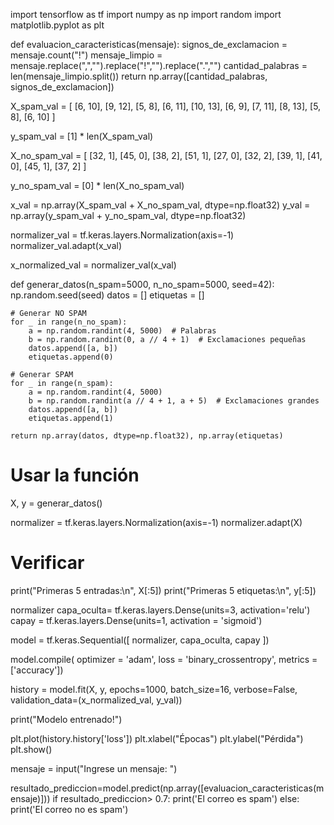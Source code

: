 import tensorflow as tf
import numpy as np
import random
import matplotlib.pyplot as plt

def evaluacion_caracteristicas(mensaje):
  signos_de_exclamacion = mensaje.count("!")
  mensaje_limpio = mensaje.replace(",","").replace("!","").replace(".","")
  cantidad_palabras = len(mensaje_limpio.split())
  return np.array([cantidad_palabras, signos_de_exclamacion])



X_spam_val = [
    [6, 10], [9, 12], [5, 8], [6, 11], [10, 13], [6, 9], [7, 11], [8, 13], [5, 8], [6, 10]
]

y_spam_val = [1] * len(X_spam_val)

X_no_spam_val = [
    [32, 1], [45, 0], [38, 2], [51, 1], [27, 0], [32, 2], [39, 1], [41, 0], [45, 1], [37, 2]
]

y_no_spam_val = [0] * len(X_no_spam_val)

x_val = np.array(X_spam_val + X_no_spam_val, dtype=np.float32)
y_val = np.array(y_spam_val + y_no_spam_val, dtype=np.float32)

normalizer_val = tf.keras.layers.Normalization(axis=-1)
normalizer_val.adapt(x_val)

x_normalized_val = normalizer_val(x_val)


def generar_datos(n_spam=5000, n_no_spam=5000, seed=42):
    np.random.seed(seed)
    datos = []
    etiquetas = []

    # Generar NO SPAM
    for _ in range(n_no_spam):
        a = np.random.randint(4, 5000)  # Palabras
        b = np.random.randint(0, a // 4 + 1)  # Exclamaciones pequeñas
        datos.append([a, b])
        etiquetas.append(0)

    # Generar SPAM
    for _ in range(n_spam):
        a = np.random.randint(4, 5000)
        b = np.random.randint(a // 4 + 1, a + 5)  # Exclamaciones grandes
        datos.append([a, b])
        etiquetas.append(1)

    return np.array(datos, dtype=np.float32), np.array(etiquetas)

# Usar la función
X, y = generar_datos()

normalizer = tf.keras.layers.Normalization(axis=-1)
normalizer.adapt(X)

# Verificar
print("Primeras 5 entradas:\n", X[:5])
print("Primeras 5 etiquetas:\n", y[:5])

normalizer
capa_oculta= tf.keras.layers.Dense(units=3, activation='relu')
capay = tf.keras.layers.Dense(units=1, activation = 'sigmoid')


model = tf.keras.Sequential([
    normalizer,
    capa_oculta,
    capay
     ])


model.compile(
    optimizer = 'adam',
    loss = 'binary_crossentropy',
    metrics = ['accuracy'])


history = model.fit(X, y, epochs=1000, batch_size=16, verbose=False, validation_data=(x_normalized_val, y_val))

print("Modelo entrenado!")

plt.plot(history.history['loss'])
plt.xlabel("Épocas")
plt.ylabel("Pérdida")
plt.show()

mensaje = input("Ingrese un mensaje: ")

resultado_prediccion=model.predict(np.array([evaluacion_caracteristicas(mensaje)]))
if resultado_prediccion> 0.7:
  print('El correo es spam')
else:
  print('El correo no es spam')
